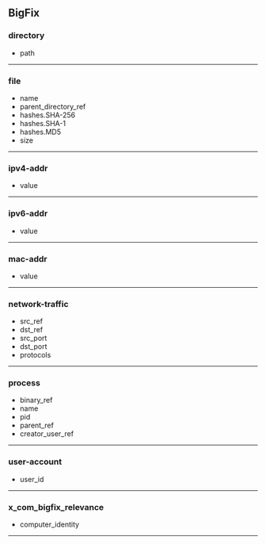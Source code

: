 ## BigFix
### directory
- path

___
### file
- name
- parent_directory_ref
- hashes.SHA-256
- hashes.SHA-1
- hashes.MD5
- size

___
### ipv4-addr
- value

___
### ipv6-addr
- value

___
### mac-addr
- value

___
### network-traffic
- src_ref
- dst_ref
- src_port
- dst_port
- protocols

___
### process
- binary_ref
- name
- pid
- parent_ref
- creator_user_ref

___
### user-account
- user_id

___
### x_com_bigfix_relevance
- computer_identity

___
